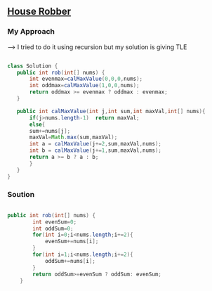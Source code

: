 ## [House Robber](https://leetcode.com/problems/house-robber/)

### My Approach
 --> I tried to do it using recursion but my solution is giving TLE 

 ``` Java 

class Solution {
    public int rob(int[] nums) {
        int evenmax=calMaxValue(0,0,0,nums);
        int oddmax=calMaxValue(1,0,0,nums);
        return oddmax >= evenmax ? oddmax : evenmax;
    }

    public int calMaxValue(int j,int sum,int maxVal,int[] nums){
        if(j>nums.length-1)  return maxVal;
        else{
        sum+=nums[j];
        maxVal=Math.max(sum,maxVal);
        int a = calMaxValue(j+=2,sum,maxVal,nums);
        int b = calMaxValue(j+=1,sum,maxVal,nums);
        return a >= b ? a : b; 
        }
    }
}

```


### Soution 

```Java

public int rob(int[] nums) {
        int evenSum=0;
        int oddSum=0;
        for(int i=0;i<nums.length;i+=2){
            evenSum+=nums[i];    
        }
        for(int i=1;i<nums.length;i+=2){
            oddSum+=nums[i];
        }
        return oddSum>=evenSum ? oddSum: evenSum;
    }

```
